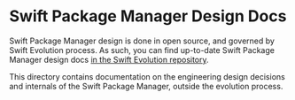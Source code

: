 # Swift Package Manager Design Docs

Swift Package Manager design is done in open source, and governed by Swift Evolution process.
As such, you can find up-to-date Swift Package Manager design docs [in the Swift Evolution repository](https://github.com/swiftlang/swift-evolution/tree/main/proposals).

This directory contains documentation on the engineering design decisions and internals of the Swift Package Manager, outside the evolution process.

